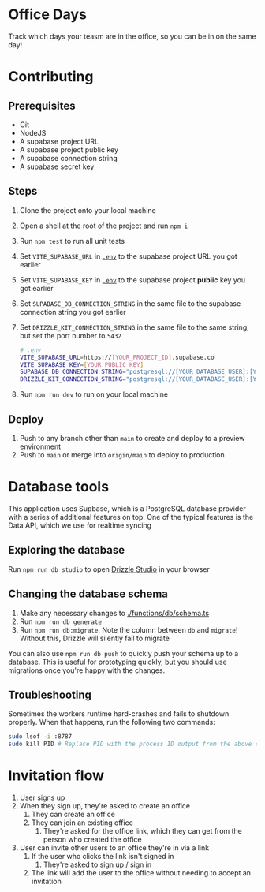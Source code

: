 # Office Days

Track which days your teasm are in the office, so you can be in on the same day!

# Contributing

## Prerequisites

- Git
- NodeJS
- A supabase project URL
- A supabase project public key
- A supabase connection string
- A supabase secret key

## Steps

1. Clone the project onto your local machine
1. Open a shell at the root of the project and run `npm i`
1. Run `npm test` to run all unit tests
1. Set `VITE_SUPABASE_URL` in [`.env`](./.env) to the supabase project URL you got earlier
1. Set `VITE_SUPABASE_KEY` in [`.env`](./.env) to the supabase project **public** key you got earlier
1. Set `SUPABASE_DB_CONNECTION_STRING` in the same file to the supabase connection string you got earlier
1. Set `DRIZZLE_KIT_CONNECTION_STRING` in the same file to the same string, but set the port number to `5432`

   ```sh
   # .env
   VITE_SUPABASE_URL=https://[YOUR_PROJECT_ID].supabase.co
   VITE_SUPABASE_KEY=[YOUR_PUBLIC_KEY]
   SUPABASE_DB_CONNECTION_STRING="postgresql://[YOUR_DATABASE_USER]:[YOUR_PASSWORD]@aws-0-us-east-1.pooler.supabase.com:6543/postgres"
   DRIZZLE_KIT_CONNECTION_STRING="postgresql://[YOUR_DATABASE_USER]:[YOUR_PASSWORD]@aws-0-us-east-1.pooler.supabase.com:5432/postgres"
   ```

1. Run `npm run dev` to run on your local machine

## Deploy

1. Push to any branch other than `main` to create and deploy to a preview environment
1. Push to `main` or merge into `origin/main` to deploy to production

# Database tools

This application uses Supbase, which is a PostgreSQL database provider with a series of additional features on top. One of the typical features is the Data API, which we use for realtime syncing

## Exploring the database

Run `npm run db studio` to open [Drizzle Studio](https://orm.drizzle.team/drizzle-studio/overview) in your browser

## Changing the database schema

1. Make any necessary changes to [./functions/db/schema.ts](./functions/db/schema.ts)
1. Run `npm run db generate`
1. Run `npm run db:migrate`. Note the column between `db` and `migrate`! Without this, Drizzle will silently fail to migrate

You can also use `npm run db push` to quickly push your schema up to a database. This is useful for prototyping quickly, but you should use migrations once you're happy with the changes.

## Troubleshooting

Sometimes the workers runtime hard-crashes and fails to shutdown properly. When that happens, run the following two commands:

```sh
sudo lsof -i :8787
sudo kill PID # Replace PID with the process ID output from the above command
```

# Invitation flow

1. User signs up
1. When they sign up, they're asked to create an office
   1. They can create an office
   1. They can join an existing office
      1. They're asked for the office link, which they can get from the person who created the office
1. User can invite other users to an office they're in via a link
   1. If the user who clicks the link isn't signed in
      1. They're asked to sign up / sign in
   1. The link will add the user to the office without needing to accept an invitation
